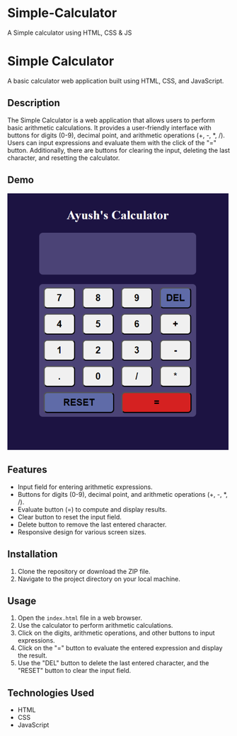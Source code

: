 # Simple-Calculator
A Simple calculator using HTML, CSS &amp; JS
# Simple Calculator

A basic calculator web application built using HTML, CSS, and JavaScript.

## Description

The Simple Calculator is a web application that allows users to perform basic arithmetic calculations. It provides a user-friendly interface with buttons for digits (0-9), decimal point, and arithmetic operations (+, -, *, /). Users can input expressions and evaluate them with the click of the "=" button. Additionally, there are buttons for clearing the input, deleting the last character, and resetting the calculator.

## Demo

<img src="https://github.com/Kumar-AyushD/Simple-Calculator/blob/main/clc.png" width="500" >

## Features

- Input field for entering arithmetic expressions.
- Buttons for digits (0-9), decimal point, and arithmetic operations (+, -, *, /).
- Evaluate button (=) to compute and display results.
- Clear button to reset the input field.
- Delete button to remove the last entered character.
- Responsive design for various screen sizes.

## Installation

1. Clone the repository or download the ZIP file.
2. Navigate to the project directory on your local machine.

## Usage

1. Open the `index.html` file in a web browser.
2. Use the calculator to perform arithmetic calculations.
3. Click on the digits, arithmetic operations, and other buttons to input expressions.
4. Click on the "=" button to evaluate the entered expression and display the result.
5. Use the "DEL" button to delete the last entered character, and the "RESET" button to clear the input field.

## Technologies Used

- HTML
- CSS
- JavaScript
